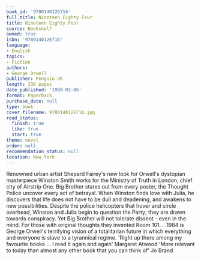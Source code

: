 ```yaml
---
book_id: '9780140126716'
full_title: Nineteen Eighty Four
title: Nineteen Eighty Four
source: Bookshelf
owned: true
isbn: '9780140126716'
language:
- English
topics:
- Fiction
authors:
- George Orwell
publisher: Penguin UK
length: 336 pages
date_published: '1990-02-06'
format: Paperback
purchase_date: null
type: book
cover_filename: 9780140126716.jpg
read_status:
  finish: true
  like: true
  start: true
theme: novel
order: null
recommendation_status: null
location: New York
---
```

Renowned urban artist Shepard Fairey's new look for Orwell's dystopian masterpiece
Winston Smith works for the Ministry of Truth in London, chief city of Airstrip One. Big Brother stares out from every poster, the Thought Police uncover every act of betrayal. When Winston finds love with Julia, he discovers that life does not have to be dull and deadening, and awakens to new possibilities. Despite the police helicopters that hover and circle overhead, Winston and Julia begin to question the Party; they are drawn towards conspiracy. Yet Big Brother will not tolerate dissent - even in the mind. For those with original thoughts they invented Room 101. . .1984 is George Orwell's terrifying vision of a totalitarian future in which everything and everyone is slave to a tyrannical regime.
'Right up there among my favourite books ... I read it again and again' Margaret Atwood
'More relevant to today than almost any other book that you can think of' Jo Brand

